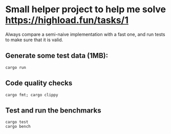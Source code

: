 # Small helper project to help me solve https://highload.fun/tasks/1

Always compare a semi-naive implementation with a fast one, and run tests to make sure that it is valid.

## Generate some test data (1MB):
```
cargo run
```

## Code quality checks
```
cargo fmt; cargo clippy
```

## Test and run the benchmarks
```
cargo test
cargo bench
```
